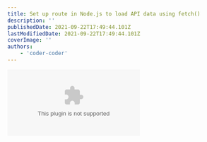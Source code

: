 ```yaml
---
title: Set up route in Node.js to load API data using fetch()
description: ''
publishedDate: 2021-09-22T17:49:44.101Z
lastModifiedDate: 2021-09-22T17:49:44.101Z
coverImage: ''
authors:
    - 'coder-coder'
---
```


<Embed
	type="youtube"
	url="https://youtu.be/wYALykLb5oY?t=580"
	title="Set up route in Node.js to load API data using fetch()"
/>
